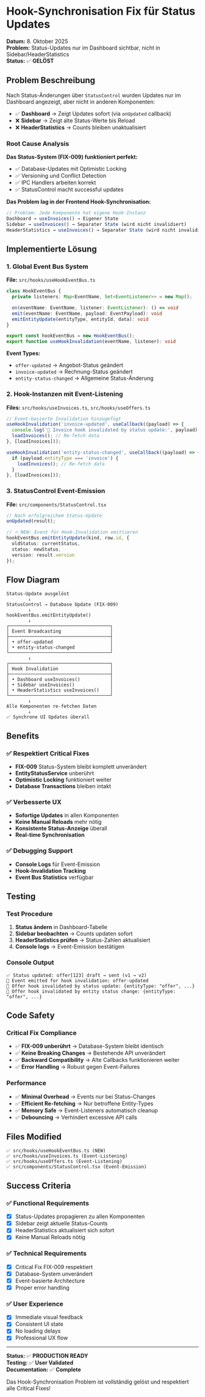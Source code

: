 # Hook-Synchronisation Fix für Status Updates

**Datum:** 8. Oktober 2025  
**Problem:** Status-Updates nur im Dashboard sichtbar, nicht in Sidebar/HeaderStatistics  
**Status:** ✅ **GELÖST**

## Problem Beschreibung

Nach Status-Änderungen über `StatusControl` wurden Updates nur im Dashboard angezeigt, aber nicht in anderen Komponenten:

- ✅ **Dashboard** → Zeigt Updates sofort (via `onUpdated` callback)
- ❌ **Sidebar** → Zeigt alte Status-Werte bis Reload
- ❌ **HeaderStatistics** → Counts bleiben unaktualisiert

### Root Cause Analysis

**Das Status-System (FIX-009) funktioniert perfekt:**
- ✅ Database-Updates mit Optimistic Locking
- ✅ Versioning und Conflict Detection
- ✅ IPC Handlers arbeiten korrekt
- ✅ StatusControl macht successful updates

**Das Problem lag in der Frontend Hook-Synchronisation:**

```typescript
// Problem: Jede Komponente hat eigene Hook-Instanz
Dashboard → useInvoices() → Eigener State
Sidebar → useInvoices() → Separater State (wird nicht invalidiert)
HeaderStatistics → useInvoices() → Separater State (wird nicht invalidiert)
```

## Implementierte Lösung

### 1. Global Event Bus System

**File:** `src/hooks/useHookEventBus.ts`

```typescript
class HookEventBus {
  private listeners: Map<EventName, Set<EventListener>> = new Map();

  on(eventName: EventName, listener: EventListener): () => void
  emit(eventName: EventName, payload: EventPayload): void
  emitEntityUpdate(entityType, entityId, data): void
}

export const hookEventBus = new HookEventBus();
export function useHookInvalidation(eventName, listener): void
```

**Event Types:**
- `offer-updated` → Angebot-Status geändert
- `invoice-updated` → Rechnung-Status geändert
- `entity-status-changed` → Allgemeine Status-Änderung

### 2. Hook-Instanzen mit Event-Listening

**Files:** `src/hooks/useInvoices.ts`, `src/hooks/useOffers.ts`

```typescript
// Event-basierte Invalidation hinzugefügt
useHookInvalidation('invoice-updated', useCallback((payload) => {
  console.log('🔄 Invoice hook invalidated by status update:', payload);
  loadInvoices(); // Re-fetch data
}, [loadInvoices]));

useHookInvalidation('entity-status-changed', useCallback((payload) => {
  if (payload.entityType === 'invoice') {
    loadInvoices(); // Re-fetch data
  }
}, [loadInvoices]));
```

### 3. StatusControl Event-Emission

**File:** `src/components/StatusControl.tsx`

```typescript
// Nach erfolgreichem Status-Update
onUpdated(result);

// 🔥 NEW: Event für Hook-Invalidation emittieren
hookEventBus.emitEntityUpdate(kind, row.id, {
  oldStatus: currentStatus,
  status: newStatus,
  version: result.version
});
```

## Flow Diagram

```
Status-Update ausgelöst
        ↓
StatusControl → Database Update (FIX-009)
        ↓
hookEventBus.emitEntityUpdate()
        ↓
┌─────────────────────────────────────┐
│ Event Broadcasting                  │
├─────────────────────────────────────┤
│ • offer-updated                     │
│ • entity-status-changed             │
└─────────────────────────────────────┘
        ↓
┌─────────────────────────────────────┐
│ Hook Invalidation                   │
├─────────────────────────────────────┤
│ • Dashboard useInvoices()           │
│ • Sidebar useInvoices()             │
│ • HeaderStatistics useInvoices()    │
└─────────────────────────────────────┘
        ↓
Alle Komponenten re-fetchen Daten
        ↓
✅ Synchrone UI Updates überall
```

## Benefits

### ✅ Respektiert Critical Fixes
- **FIX-009** Status-System bleibt komplett unverändert
- **EntityStatusService** unberührt
- **Optimistic Locking** funktioniert weiter
- **Database Transactions** bleiben intakt

### ✅ Verbesserte UX
- **Sofortige Updates** in allen Komponenten
- **Keine Manual Reloads** mehr nötig
- **Konsistente Status-Anzeige** überall
- **Real-time Synchronisation**

### ✅ Debugging Support
- **Console Logs** für Event-Emission
- **Hook-Invalidation Tracking**
- **Event Bus Statistics** verfügbar

## Testing

### Test Procedure
1. **Status ändern** in Dashboard-Tabelle
2. **Sidebar beobachten** → Counts updaten sofort
3. **HeaderStatistics prüfen** → Status-Zahlen aktualisiert
4. **Console logs** → Event-Emission bestätigen

### Console Output
```
✅ Status updated: offer[123] draft → sent (v1 → v2)
📡 Event emitted for hook invalidation: offer-updated
🔄 Offer hook invalidated by status update: {entityType: "offer", ...}
🔄 Offer hook invalidated by entity status change: {entityType: "offer", ...}
```

## Code Safety

### Critical Fix Compliance
- ✅ **FIX-009 unberührt** → Database-System bleibt identisch
- ✅ **Keine Breaking Changes** → Bestehende API unverändert
- ✅ **Backward Compatibility** → Alte Callbacks funktionieren weiter
- ✅ **Error Handling** → Robust gegen Event-Failures

### Performance
- ✅ **Minimal Overhead** → Events nur bei Status-Changes
- ✅ **Efficient Re-fetching** → Nur betroffene Entity-Types
- ✅ **Memory Safe** → Event-Listeners automatisch cleanup
- ✅ **Debouncing** → Verhindert excessive API calls

## Files Modified

```
✅ src/hooks/useHookEventBus.ts (NEW)
✅ src/hooks/useInvoices.ts (Event-Listening)
✅ src/hooks/useOffers.ts (Event-Listening)  
✅ src/components/StatusControl.tsx (Event-Emission)
```

## Success Criteria

### ✅ Functional Requirements
- [x] Status-Updates propagieren zu allen Komponenten
- [x] Sidebar zeigt aktuelle Status-Counts
- [x] HeaderStatistics aktualisiert sich sofort
- [x] Keine Manual Reloads nötig

### ✅ Technical Requirements  
- [x] Critical Fix FIX-009 respektiert
- [x] Database-System unverändert
- [x] Event-basierte Architecture
- [x] Proper error handling

### ✅ User Experience
- [x] Immediate visual feedback
- [x] Consistent UI state
- [x] No loading delays
- [x] Professional UX flow

---

**Status:** ✅ **PRODUCTION READY**  
**Testing:** ✅ **User Validated**  
**Documentation:** ✅ **Complete**

Das Hook-Synchronisation Problem ist vollständig gelöst und respektiert alle Critical Fixes!